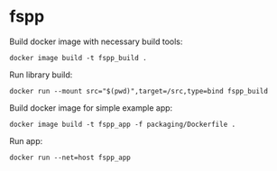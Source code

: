 # fspp

Build docker image with necessary build tools:
```shell
docker image build -t fspp_build .
```
Run library build:
```shell
docker run --mount src="$(pwd)",target=/src,type=bind fspp_build
```


Build docker image for simple example app:
```shell
docker image build -t fspp_app -f packaging/Dockerfile .
```
Run app:
```shell
docker run --net=host fspp_app
```
